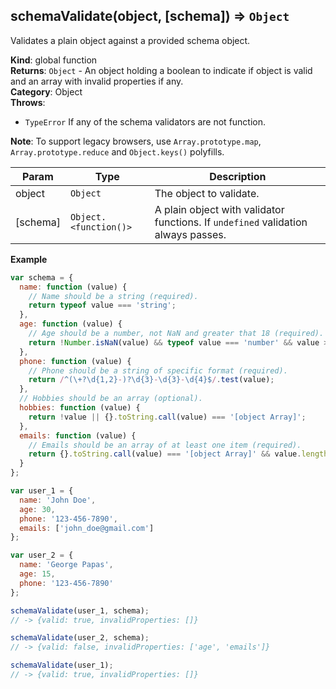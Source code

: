 <a name="schemaValidate"></a>

## schemaValidate(object, [schema]) ⇒ <code>Object</code>
Validates a plain object against a provided schema object.

**Kind**: global function  
**Returns**: <code>Object</code> - An object holding a boolean to indicate if object is valid and an array with invalid properties if any.  
**Category**: Object  
**Throws**:

- <code>TypeError</code> If any of the schema validators are not function.

**Note**: To support legacy browsers, use `Array.prototype.map`, `Array.prototype.reduce` and `Object.keys()` polyfills.  

| Param | Type | Description |
| --- | --- | --- |
| object | <code>Object</code> | The object to validate. |
| [schema] | <code>Object.&lt;function()&gt;</code> | A plain object with validator functions. If `undefined` validation always passes. |

**Example**  
```js
var schema = {
  name: function (value) {
    // Name should be a string (required).
    return typeof value === 'string';
  },
  age: function (value) {
    // Age should be a number, not NaN and greater that 18 (required).
    return !Number.isNaN(value) && typeof value === 'number' && value >= 18;
  },
  phone: function (value) {
    // Phone should be a string of specific format (required).
    return /^(\+?\d{1,2}-)?\d{3}-\d{3}-\d{4}$/.test(value);
  },
  // Hobbies should be an array (optional).
  hobbies: function (value) {
    return !value || {}.toString.call(value) === '[object Array]';
  },
  emails: function (value) {
    // Emails should be an array of at least one item (required).
    return {}.toString.call(value) === '[object Array]' && value.length > 0;
  }
};

var user_1 = {
  name: 'John Doe',
  age: 30,
  phone: '123-456-7890',
  emails: ['john_doe@gmail.com']
};

var user_2 = {
  name: 'George Papas',
  age: 15,
  phone: '123-456-7890'
};

schemaValidate(user_1, schema);
// -> {valid: true, invalidProperties: []}

schemaValidate(user_2, schema);
// -> {valid: false, invalidProperties: ['age', 'emails']}

schemaValidate(user_1);
// -> {valid: true, invalidProperties: []}
```
